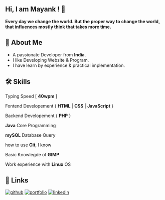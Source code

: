 ## Hi, I am Mayank ! 👋

**Every day we change the world. But the proper way to change the world, that influences mostly think that takes more time.**

<!--
👩‍💻 - I'm currently working on **CRUD**
🧠   - I'm currently learning _ReactJS & PHP_
👯‍♀️  - I'm looking to collaborate on Your Class Group Java Programmes
🤔  - I'm looking for help with Project
💬  -  Ask me about Web Development
😄     Pronouns me Master
📫     How to reach me
⚡️     Fun fact 

```bash
  npm run deploy
```

## Projects

[Indardanus](https://mayankdevil.github.io/website-0/)
[Entity Code](https://mayankdevil.github.io/website-8/)

## Screenshots

![App Screenshot](https://via.placeholder.com/468x300?text=App+Screenshot+Here)

-->

## 🚀 About Me

-   A passionate Developer from **India**.
-   I like Developing Website & Program.
-   I have learn by experience & practical implementation.

## 🛠 Skills

Typing Speed [ __40wpm__ ]

Fontend Developement { __HTML__ | __CSS__ | __JavaScript__ }

Backend Developement { __PHP__ }

__Java__ Core Programming

__mySQL__ Database Query

how to use __Git__, I know

Basic Knowlegde of __GIMP__

Work experience with __Linux__ OS

## 🔗 Links

[![github](https://img.shields.io/badge/github-1DA1F2?style=for-the-badge&logo=github&logoColor=white)](https://github.io/MayankDevil/)
[![portfolio](https://img.shields.io/badge/my_portfolio-000?style=for-the-badge&logo=ko-fi&logoColor=white)](https://mastermayank.w3spaces.com/)
[![linkedin](https://img.shields.io/badge/linkedin-0A66C2?style=for-the-badge&logo=linkedin&logoColor=white)](https://www.linkedin.com/in/MasterMayank/)

<!--  Message -->
